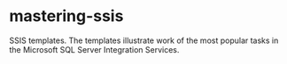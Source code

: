 # mastering-ssis
SSIS templates. The templates illustrate work of the most popular tasks in the Microsoft SQL Server Integration Services.
